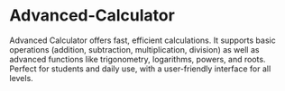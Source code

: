 # Advanced-Calculator
Advanced Calculator offers fast, efficient calculations. It supports basic operations (addition, subtraction, multiplication, division) as well as advanced functions like trigonometry, logarithms, powers, and roots. Perfect for students and daily use, with a user-friendly interface for all levels.
